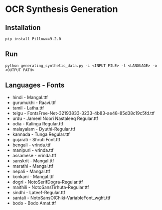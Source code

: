 # OCR Synthesis Generation
## Installation
```
pip install Pillow==9.2.0
```
## Run
```
python generating_synthetic_data.py -i <INPUT FILE> -l <LANGUAGE> -o <OUTPUT PATH>
```
## Languages - Fonts
- hindi - Mangal.ttf
- gurumukhi - Raavi.ttf
- tamil - Latha.ttf
- telgu - FontsFree-Net-32193833-3233-4b83-ae48-85d38c19c5fd.ttf
- urdu - Jameel Noori Nastaleeq Regular.ttf
- odia - Kalinga Regular.ttf
- malayalam - Dyuthi-Regular.ttf
- kannada - Tunga Regular.ttf
- gujarati - Shruti Font.ttf
- bengali - vrinda.ttf
- manipuri - vrinda.ttf
- assamese - vrinda.ttf
- sanskrit - Mangal.ttf
- marathi - Mangal.ttf
- nepali - Mangal.ttf
- konkani - Mangal.ttf
- dogri - NotoSerifDogra-Regular.ttf
- maithili - NotoSansTirhuta-Regular.ttf
- sindhi - Lateef-Regular.ttf
- santali - NotoSansOlChiki-VariableFont_wght.ttf
- bodo - Bodo Amat.ttf